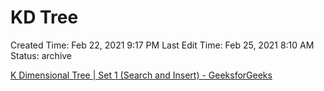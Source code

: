 # KD Tree

Created Time: Feb 22, 2021 9:17 PM
Last Edit Time: Feb 25, 2021 8:10 AM
Status: archive

[K Dimensional Tree | Set 1 (Search and Insert) - GeeksforGeeks](https://www.notion.so/K-Dimensional-Tree-Set-1-Search-and-Insert-GeeksforGeeks-c608913badbe46b8b145ee8e978a4fb5)